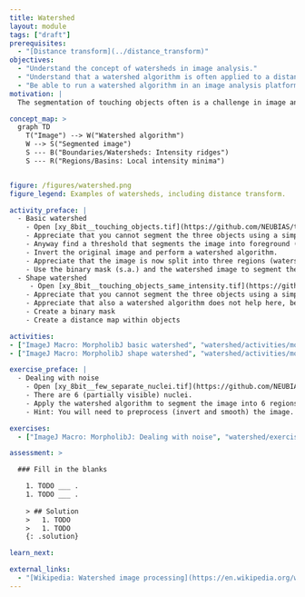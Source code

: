 ```yaml
---
title: Watershed
layout: module
tags: ["draft"]
prerequisites:
  - "[Distance transform](../distance_transform)"
objectives:
  - "Understand the concept of watersheds in image analysis."
  - "Understand that a watershed algorithm is often applied to a distance map to split objects by their shape."
  - "Be able to run a watershed algorithm in an image analysis platform."
motivation: |
  The segmentation of touching objects often is a challenge in image analysis. The watershed algorithm is a very common operation to split touching objects and is available in most image analysis frameworks.

concept_map: >
  graph TD
    T("Image") --> W("Watershed algorithm")
    W --> S("Segmented image")
    S --- B("Boundaries/Watersheds: Intensity ridges")
    S --- R("Regions/Basins: Local intensity minima")


figure: /figures/watershed.png
figure_legend: Examples of watersheds, including distance transform.

activity_preface: |
  - Basic watershed
    - Open [xy_8bit__touching_objects.tif](https://github.com/NEUBIAS/training-resources/raw/master/image_data/xy_8bit__touching_objects.tif).
    - Appreciate that you cannot segment the three objects using a simple threshold.
    - Anyway find a threshold that segments the image into foreground (objects) and background (keep this binary image).
    - Invert the original image and perform a watershed algorithm.
    - Appreciate that the image is now split into three regions (watershed image).
    - Use the binary mask (s.a.) and the watershed image to segment the three objects.
  - Shape watershed
     - Open [xy_8bit__touching_objects_same_intensity.tif](https://github.com/NEUBIAS/training-resources/raw/master/image_data/xy_8bit__touching_objects_same_intensity.tif).
    - Appreciate that you cannot segment the three objects using a simple threshold.
    - Appreciate that also a watershed algorithm does not help here, because there is no "intensity ridge" bewteen the two touching objects.
    - Create a binary mask
    - Create a distance map within objects

activities:
- ["ImageJ Macro: MorpholibJ basic watershed", "watershed/activities/morpholibj_basic_watershed.ijm", "java"]
- ["ImageJ Macro: MorpholibJ shape watershed", "watershed/activities/morpholibj_shape_watershed.ijm", "java"]

exercise_preface: |
  - Dealing with noise
    - Open [xy_8bit__few_separate_nuclei.tif](https://github.com/NEUBIAS/training-resources/raw/master/image_data/xy_8bit__few_separate_nuclei.tif)
    - There are 6 (partially visible) nuclei.
    - Apply the watershed algorithm to segment the image into 6 regions.
    - Hint: You will need to preprocess (invert and smooth) the image.

exercises:
  - ["ImageJ Macro: MorpholibJ: Dealing with noise", "watershed/exercises/morpholibj_watershed_noise.md"]

assessment: >

  ### Fill in the blanks

    1. TODO ___ .
    1. TODO ___ .
    
    > ## Solution
    >   1. TODO
    >   1. TODO
    {: .solution}

learn_next:

external_links:
  - "[Wikipedia: Watershed image processing](https://en.wikipedia.org/wiki/Watershed_(image_processing))"
---
```



